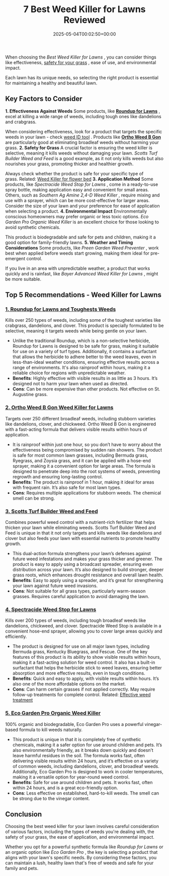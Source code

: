 ﻿---
layout: post
title: 7 Best Weed Killer for Lawns Reviewed
date: '2025-05-04T00:02:50+00:00'
categories:
- Product Reviews
- Weeds
tags: []
slug: /best-weed-killer-for-lawns/
lastmod: 2025-05-07T12:21:26+03:00
---

When choosing the
*Best Weed Killer for Lawns*
, you can consider things like effectiveness,
[safety for your grass](https://weeds.ces.ncsu.edu/wp-content/uploads/2016/06/CS053-Lecture-9-Nonselective-herbicides-handout-BW.pdf)
, ease of use, and environmental impact.

Each lawn has its unique needs, so selecting the right product is essential for maintaining a healthy and beautiful lawn.
## Key Factors to Consider
**1. Effectiveness Against Weeds**
Some products, like
[**Roundup for Lawns**](https://www.amazon.com/dp/B01JIRKFVE/?tag=p-policy-20)
, excel at killing a wide range of weeds, including tough ones like dandelions and crabgrass.

When considering effectiveness, look for a product that targets the specific weeds in your lawn - check
[weed ID tool](https://weedid.wisc.edu/weedid.php)
. Products like
[**Ortho Weed B Gon**](https://www.amazon.com/dp/B00FDWXV60/?tag=p-policy-20)
are particularly good at eliminating broadleaf weeds without harming your grass.
**2. Safety for Grass**
A crucial factor is ensuring the weed killer is selective, meaning it kills weeds without damaging your lawn.
*Scotts Turf Builder Weed and Feed*
is a good example, as it not only kills weeds but also nourishes your grass, promoting thicker and healthier growth.

Always check whether the product is safe for your specific type of grass. Related:
[Weed Killer for flower bed](https://pestpolicy.com/best-weed-killers-for-flower-beds/)
**3. Application Method**
Some products, like
*Spectracide Weed Stop for Lawns*
, come in a ready-to-use spray bottle, making application easy and convenient for small areas. Others, such as
*Southern Ag Amine 2,4-D Weed Killer*
, require mixing and use with a sprayer, which can be more cost-effective for larger areas. Consider the size of your lawn and your preference for ease of application when selecting a product.
**4. Environmental Impact**
Environmentally conscious homeowners may prefer organic or less toxic options.
*Eco Garden Pro Organic Weed Killer*
is an excellent choice for those looking to avoid synthetic chemicals.

This product is biodegradable and safe for pets and children, making it a good option for family-friendly lawns.
**5. Weather and Timing Considerations**
Some products, like
*Preen Garden Weed Preventer*
, work best when applied before weeds start growing, making them ideal for pre-emergent control.

If you live in an area with unpredictable weather, a product that works quickly and is rainfast, like
*Bayer Advanced Weed Killer for Lawns*
, might be more suitable.
## Top 5 Recommendations - Weed Killer for Lawns
### [**1. Roundup for Lawns and Toughests Weeds**](https://www.amazon.com/dp/B01JIRKFVE/?tag=p-policy-20)
Kills over 250 types of weeds, including some of the toughest varieties like crabgrass, dandelions, and clover. This product is specially formulated to be selective, meaning it targets weeds while being gentle on your lawn.
- Unlike the traditional Roundup, which is a non-selective herbicide, Roundup for Lawns is designed to be safe for grass, making it suitable for use on a variety of turf types.
Additionally, it contains a surfactant that allows the herbicide to adhere better to the weed leaves, even in less-than-ideal weather conditions, ensuring effective results across a range of environments. It's also rainproof within hours, making it a reliable choice for regions with unpredictable weather.
- **Benefits**: Highly effective with visible results in as little as 3 hours. It’s designed not to harm your lawn when used as directed.
- **Cons**: Can be more expensive than other products. Not effective on St. Augustine grass.
### [**2. Ortho Weed B Gon Weed Killer for Lawns**](https://www.amazon.com/dp/B00FDWXV60/?tag=p-policy-20)
Targets over 250 different broadleaf weeds, including stubborn varieties like dandelions, clover, and chickweed. Ortho Weed B Gon is engineered with a fast-acting formula that delivers visible results within hours of application.
- It is rainproof within just one hour, so you don’t have to worry about the effectiveness being compromised by sudden rain showers.
The product is safe for most common lawn grasses, including Bermuda grass, Ryegrass, and Zoysia grass, and it can be applied with a hose-end sprayer, making it a convenient option for large areas. The formula is designed to penetrate deep into the root systems of weeds, preventing regrowth and ensuring long-lasting control.
- **Benefits**: The product is rainproof in 1 hour, making it ideal for areas with frequent rain. It’s also safe for most lawn types.
- **Cons**: Requires multiple applications for stubborn weeds. The chemical smell can be strong.
### [**3. Scotts Turf Builder Weed and Feed**](https://www.amazon.com/dp/B00ARKS3XO/?tag=p-policy-20)
Combines powerful weed control with a nutrient-rich fertilizer that helps thicken your lawn while eliminating weeds. Scotts Turf Builder Weed and Feed is unique in that it not only targets and kills weeds like dandelions and clover but also feeds your lawn with essential nutrients to promote healthy growth.
- This dual-action formula strengthens your lawn’s defenses against future weed infestations and makes your grass thicker and greener.
The product is easy to apply using a broadcast spreader, ensuring even distribution across your lawn. It’s also designed to build stronger, deeper grass roots, which enhances drought resistance and overall lawn health.
- **Benefits**: Easy to apply using a spreader, and it’s great for strengthening your lawn against future weed invasions.
- **Cons**: Not suitable for all grass types, particularly warm-season grasses. Requires careful application to avoid damaging the lawn.
### [**4. Spectracide Weed Stop for Lawns**](https://www.amazon.com/dp/B07K78HDDS/?tag=p-policy-20)
Kills over 200 types of weeds, including tough broadleaf weeds like dandelions, chickweed, and clover. Spectracide Weed Stop is available in a convenient hose-end sprayer, allowing you to cover large areas quickly and efficiently.
- The product is designed for use on all major lawn types, including Bermuda grass, Kentucky Bluegrass, and Fescue.
One of the key features of this product is its ability to show visible results within hours, making it a fast-acting solution for weed control. It also has a built-in surfactant that helps the herbicide stick to weed leaves, ensuring better absorption and more effective results, even in tough conditions.
- **Benefits**: Quick and easy to apply, with visible results within hours. It’s also one of the more affordable options on the market.
- **Cons**: Can harm certain grasses if not applied correctly. May require follow-up treatments for complete control.
Related:
[Effective weed treatment](https://pestpolicy.com/soil-treatment-for-termites/)
### [**5. Eco Garden Pro Organic Weed Killer**](https://www.amazon.com/dp/B084BYSGK9/?tag=p-policy-20)
100% organic and biodegradable, Eco Garden Pro uses a powerful vinegar-based formula to kill weeds naturally.
- This product is unique in that it is completely free of synthetic chemicals, making it a safer option for use around children and pets. It’s also environmentally friendly, as it breaks down quickly and doesn’t leave harmful residues in the soil.
The formula works fast, often delivering visible results within 24 hours, and it’s effective on a variety of common weeds, including dandelions, clover, and broadleaf weeds. Additionally, Eco Garden Pro is designed to work in cooler temperatures, making it a versatile option for year-round weed control.
- **Benefits**: Safe for use around children and pets. It works fast, often within 24 hours, and is a great eco-friendly option.
- **Cons**: Less effective on established, hard-to-kill weeds. The smell can be strong due to the vinegar content.
## Conclusion
Choosing the best weed killer for your lawn involves careful consideration of various factors, including the types of weeds you're dealing with, the safety of your grass, the ease of application, and environmental impact.

Whether you opt for a powerful synthetic formula like
*Roundup for Lawns*
or an organic option like
*Eco Garden Pro*
, the key is selecting a product that aligns with your lawn's specific needs. By considering these factors, you can maintain a lush, healthy lawn that's free of weeds and safe for your family and pets.